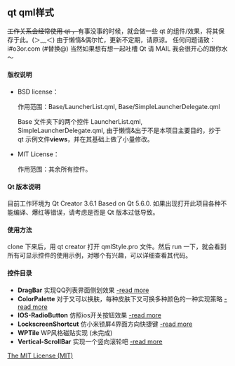 ## qt qml样式

<del>工作关系会经常使用 qt ，</del>有事没事的时候，就会做一些 qt 的组件/效果，将其保存于此。(＞﹏＜)
由于懒惰&偶尔忙，更新不定期，请原谅。
任何问题请致：i#o3or.com (#替换@)
当然如果想有想一起吐槽 Qt 请 MAIL 我会很开心的跟你水～

#### 版权说明

 - BSD license：

    作用范围：Base/LauncherList.qml, Base/SimpleLauncherDelegate.qml
    
    Base 文件夹下的两个控件 LauncherList.qml, SimpleLauncherDelegate.qml, 由于懒惰&出于不是本项目主要目的，抄于 qt 示例文件**views**，并在其基础上做了小量修改。

 - MIT License：
 
    作用范围：其余所有控件。
    
#### Qt 版本说明

目前工作环境为 Qt Creator 3.6.1 Based on Qt 5.6.0.
如果出现打开此项目各种不能编译、爆红等错误，请考虑是否是 Qt 版本过低导致。

#### 使用方法

clone 下来后，用 qt creator 打开 qmlStyle.pro 文件。然后 run 一下，就会看到所有可显示控件的使用示例，对哪个有兴趣，可以详细查看其代码。

#### 控件目录

 - **DragBar** 实现QQ列表界面侧划效果 [-read more](http://o3or.com/archives/276/ "DragBar控件详细说明")
 - **ColorPalette** 对于又可以换肤，每种皮肤下又可换多种颜色的一种实现策略 [-read more](http://o3or.com/archives/313/ "ColorPalette控件详细说明")
 - **IOS-RadioButton** 仿照ios开关按钮效果 [-read more](http://o3or.com/archives/303/ "IOS-RadioButton控件详细说明")
 - **LockscreenShortcut** 仿小米锁屏4界面方向快捷键 [-read more](# "暂无详细信息")
 - **WPTile** WP风格磁贴实现 (未完成)
 - **Vertical-ScrollBar** 实现一个竖向滚轮吧 [-read more](http://o3or.com/archives/377/ "Vertical-ScrollBar控件详细说明")

[The MIT License (MIT)](LICENSE "MIT")